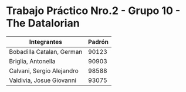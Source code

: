 # Trabajo Práctico Nro.2 - Grupo 10 - The Datalorian
|          Integrantes         | Padrón |
|------------------------------|--------|
|  Bobadilla Catalan, German   |  90123 |
|     Briglia, Antonella       |  90903 |
|   Calvani, Sergio Alejandro  |  98588 |
|   Valdivia, Josue Giovanni   |  93075 |
